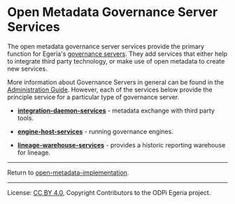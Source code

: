 <!-- SPDX-License-Identifier: CC-BY-4.0 -->
<!-- Copyright Contributors to the ODPi Egeria project. -->

# Open Metadata Governance Server Services

The open metadata governance server services provide the primary function for 
Egeria's [governance servers](https://egeria-project.org/concepts/governance-server).
They add services that either help to integrate third party technology, or
make use of open metadata to create new services.

More information about Governance Servers in general can be found in the [Administration Guide](https://egeria-project.org/guides/admin/servers).
However, each of the services below provide the principle service
for a particular type of governance server.

* **[integration-daemon-services](integration-daemon-services)** - metadata exchange with third party tools.

* **[engine-host-services](engine-host-services)** - running governance engines.

* **[lineage-warehouse-services](lineage-warehouse-services)** - provides a historic reporting warehouse for lineage.


----
Return to [open-metadata-implementation](..).

----
License: [CC BY 4.0](https://creativecommons.org/licenses/by/4.0/),
Copyright Contributors to the ODPi Egeria project.